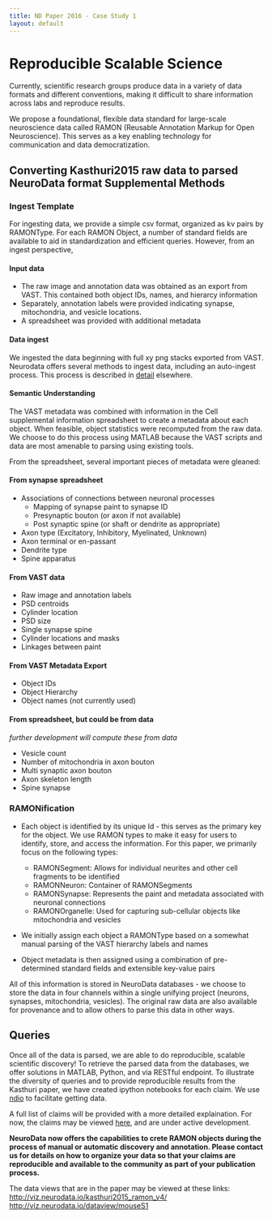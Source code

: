 ```yaml
---
title: ND Paper 2016 - Case Study 1
layout: default
---
```


# Reproducible Scalable Science

Currently, scientific research groups produce data in a variety of data formats and different conventions, making it difficult to share information across labs and reproduce results.

We propose a foundational, flexible data standard for large-scale neuroscience data called RAMON (Reusable Annotation Markup for Open Neuroscience).  This serves as a key enabling technology for communication and data democratization.

## Converting Kasthuri2015 raw data to parsed NeuroData format Supplemental Methods

### Ingest Template

For ingesting data, we provide a simple csv format, organized as kv pairs by RAMONType.  For each RAMON Object, a number of standard fields are available to aid in standardization and efficient queries.  However, from an ingest perspective,

#### Input data

- The raw image and annotation data was obtained as an export from VAST.  This contained both object IDs, names, and hierarcy information
- Separately, annotation labels were provided indicating synapse, mitochondria, and vesicle locations.
- A spreadsheet was provided with additional metadata

#### Data ingest

We ingested the data beginning with full xy png stacks exported from VAST.  Neurodata offers several methods to ingest data, including an auto-ingest process.  This process is described in [detail](http://docs.neurodata.io/open-connectome/sphinx/ingesting.html) elsewhere.

#### Semantic Understanding

The VAST metadata was combined with information in the Cell supplemental information spreadsheet to create a metadata about each object.  When feasible, object statistics were recomputed from the raw data.  We choose to do this process using MATLAB because the VAST scripts and data are most amenable to parsing using existing tools.  

From the spreadsheet, several important pieces of metadata were gleaned:

#### From synapse spreadsheet

- Associations of connections between neuronal processes
	- Mapping of synapse paint to synapse ID
	- Presynaptic bouton (or axon if not available)
	- Post synaptic spine (or shaft or dendrite as appropriate)
- Axon type (Excitatory, Inhibitory, Myelinated, Unknown)
- Axon terminal or en-passant
- Dendrite type
- Spine apparatus

#### From VAST data
- Raw image and annotation labels
- PSD centroids
- Cylinder location
- PSD size
- Single synapse spine
- Cylinder locations and masks
- Linkages between paint

#### From VAST Metadata Export
- Object IDs
- Object Hierarchy
- Object names (not currently used)

#### From spreadsheet, but could be from data
*further development will compute these from data*

- Vesicle count
- Number of mitochondria in axon bouton
- Multi synaptic axon bouton
- Axon skeleton length
- Spine synapse

### RAMONification

- Each object is identified by its unique Id - this serves as the primary key for the object.  We use RAMON types to make it easy for users to identify, store, and access the information.  For this paper, we primarily focus on the following types:
	- RAMONSegment:  Allows for individual neurites and other cell fragments to be identified
	- RAMONNeuron:  Container of RAMONSegments
	- RAMONSynapse:  Represents the paint and metadata associated with neuronal connections
	- RAMONOrganelle:  Used for capturing sub-cellular objects like mitochondria and vesicles

- We initially assign each object a RAMONType based on a somewhat manual parsing of the VAST hierarchy labels and names
- Object metadata is then assigned using a combination of pre-determined standard fields and extensible key-value pairs

All of this information is stored in NeuroData databases - we choose to store the data in four channels within a single unifying project (neurons, synapses, mitochondria, vesicles).  The original raw data are also available for provenance and to allow others to parse this data in other ways.

## Queries

Once all of the data is parsed, we are able to do reproducible, scalable scientific discovery!  To retrieve the parsed data from the databases, we offer solutions in MATLAB, Python, and via RESTful endpoint.  To illustrate the diversity of queries and to provide reproducible results from the Kasthuri paper, we have created ipython notebooks for each claim.  We use [ndio](https://github.com/openconnectome/ndio) to facilitate getting data.

A full list of claims will be provided with a more detailed explaination.  For now, the claims may be viewed [here](https://github.com/neurodata/kasthuri2015/tree/master/claims), and are under active development.

**NeuroData now offers the capabilities to crete RAMON objects during the process of manual or automatic discovery and annotation.  Please contact us for details on how to organize your data so that your claims are reproducible and available to the community as part of your publication process.**

The data views that are in the paper may be viewed at these links:
http://viz.neurodata.io/kasthuri2015_ramon_v4/
http://viz.neurodata.io/dataview/mouseS1
